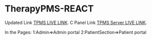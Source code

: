 # TherapyPMS-REACT

Updated Link [TPMS LIVE LINK](https://therapyms.netlify.app/).
C Panel Link [TPMS Server LIVE LINK](https://rtapp.therapypms.com/).

In the Pages:
1:Admin=>Admin portal
2:PatientSection=>Patient portal

